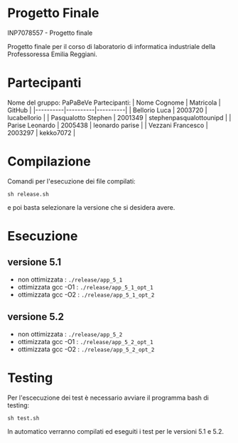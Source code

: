 # Progetto Finale
INP7078557 - Progetto finale

Progetto finale per il corso di laboratorio di informatica industriale della Professoressa Emilia Reggiani.

# Partecipanti
Nome del gruppo: PaPaBeVe
Partecipanti: 
| Nome Cognome | Matricola | GitHub |
|----------|----------|----------|
|   Bellorio Luca   |   2003720   |   lucabellorio   |
|   Pasqualotto Stephen   |   2001349   |   stephenpasqualottounipd   |
|   Parise Leonardo   |   2005438   |   leonardo parise   |
|   Vezzani Francesco   |   2003297   |   kekko7072   |

# Compilazione
Comandi per l'esecuzione dei file compilati:
```
sh release.sh
```
e poi basta selezionare la versione che si desidera avere.

# Esecuzione
  ## versione 5.1
  - non ottimizzata : `./release/app_5_1`
  - ottimizzata gcc -O1 : `./release/app_5_1_opt_1`
  - ottimizzata gcc -O2 : `./release/app_5_1_opt_2`
  
  ## versione 5.2
   - non ottimizzata :  `./release/app_5_2`
  - ottimizzata gcc -O1 :  `./release/app_5_2_opt_1`
  - ottimizzata gcc -O2 : `./release/app_5_2_opt_2`

# Testing
Per l'escecuzione dei test è necessario avviare il programma bash di testing:
```
sh test.sh
```
In automatico verranno compilati ed eseguiti i test per le versioni 5.1 e 5.2.